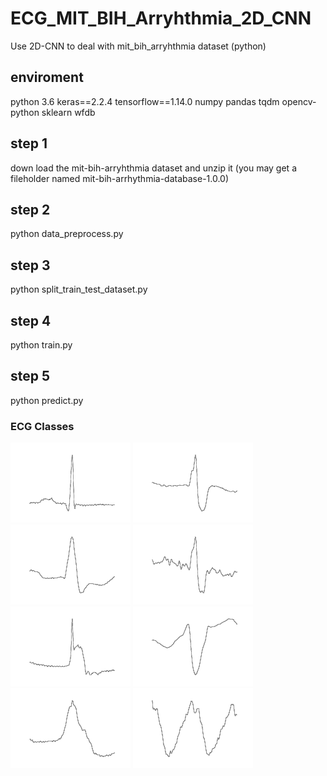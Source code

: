 # ECG_MIT_BIH_Arryhthmia_2D_CNN
Use 2D-CNN to deal with mit_bih_arryhthmia dataset (python)
## enviroment
python 3.6
keras==2.2.4
tensorflow==1.14.0
numpy
pandas
tqdm
opencv-python
sklearn
wfdb

## step 1 
down load the mit-bih-arryhthmia dataset and unzip it (you may get a fileholder named mit-bih-arrhythmia-database-1.0.0)
## step 2
python data_preprocess.py
## step 3
python split_train_test_dataset.py
## step 4
python train.py
## step 5
python predict.py

### ECG Classes
![NOR](./NOR.png "NOR")
![avatar](./APC.png)
![avatar](./LBBB.png)
![avatar](./RBBB.png)
![avatar](./PAB.png)
![avatar](./PVC.png)
![avatar](./VEB.png)
![avatar](./VFE.png)
